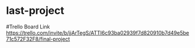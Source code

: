 # last-project

#Trello Board Link
https://trello.com/invite/b/jjArTegS/ATTI6c93ba02939f7d820910b7d49e5be71c572F32F8/final-project



